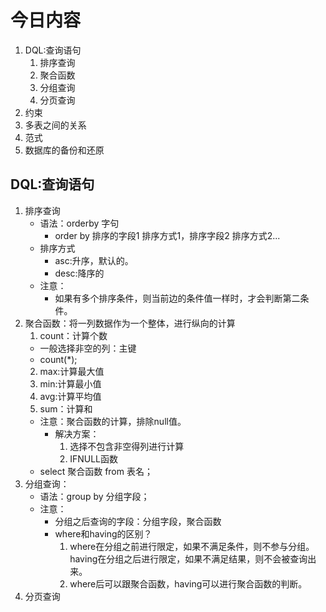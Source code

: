 # 今日内容
1. DQL:查询语句
   1. 排序查询
   2. 聚合函数
   3. 分组查询
   4. 分页查询
2. 约束
3. 多表之间的关系
4. 范式
5. 数据库的备份和还原 

## DQL:查询语句
1. 排序查询
   * 语法：orderby 字句
     * order by 排序的字段1 排序方式1，排序字段2 排序方式2...
   * 排序方式
     * asc:升序，默认的。
     * desc:降序的
   * 注意：
     * 如果有多个排序条件，则当前边的条件值一样时，才会判断第二条件。  
2. 聚合函数：将一列数据作为一个整体，进行纵向的计算
   1. count：计算个数
     * 一般选择非空的列：主键
     * count(*);
   2. max:计算最大值
   3. min:计算最小值
   4. avg:计算平均值
   5. sum：计算和
   * 注意：聚合函数的计算，排除null值。
     * 解决方案：
       1. 选择不包含非空得列进行计算
       2. IFNULL函数
   * select 聚合函数 from 表名；
3. 分组查询：
   * 语法：group by 分组字段；
   * 注意：
     * 分组之后查询的字段：分组字段，聚合函数
     * where和having的区别？
       1. where在分组之前进行限定，如果不满足条件，则不参与分组。having在分组之后进行限定，如果不满足结果，则不会被查询出来。
       2. where后可以跟聚合函数，having可以进行聚合函数的判断。  
4. 分页查询
 